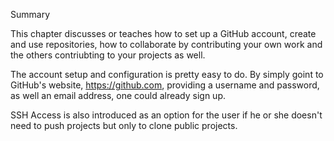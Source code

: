 Summary

This chapter discusses or teaches how to set up a GitHub account, create and use repositories, how to collaborate by contributing your own work and the others contriubting to your projects as well.

The account setup and configuration is pretty easy to do. By simply goint to GitHub's website, https://github.com, providing a username and password, as well an email address, one could already sign up.

SSH Access is also introduced as an option for the user if he or she doesn't need to push projects but only to clone public projects.

